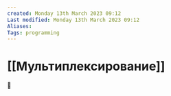 ```yaml
---
created: Monday 13th March 2023 09:12
Last modified: Monday 13th March 2023 09:12
Aliases: 
Tags: programming
---
```


# [[Мультиплексирование]]

📌

